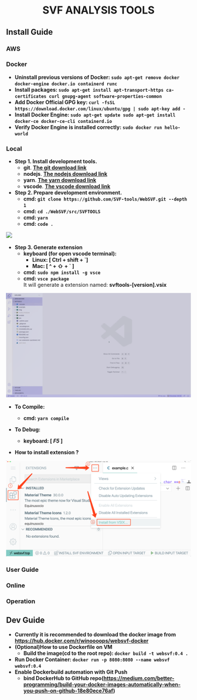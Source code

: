 # **<p align="center">SVF ANALYSIS TOOLS</p>**

## **Install Guide**

### **AWS**

### **Docker**
- **Uninstall previous versions of Docker: `sudo apt-get remove docker docker-engine docker.io containerd runc`**
- **Install packages: `sudo apt-get install apt-transport-https ca-certificates curl gnupg-agent software-properties-common`**
- **Add Docker Official GPG key: `curl -fsSL https://download.docker.com/linux/ubuntu/gpg | sudo apt-key add -`**
- **Install Docker Engine: `sudo apt-get update sudo apt-get install docker-ce docker-ce-cli containerd.io`**
- **Verify Docker Engine is installed correctly: `sudo docker run hello-world`**
### **Local**
- **Step 1. Install development tools.**
    - **git**. **[The git download link](https://code.visualstudio.com/)**
    - **nodejs**. **[The nodejs download link](https://nodejs.org/zh-cn/download/)**
    - **yarn**. **[The yarn download link](https://classic.yarnpkg.com/en/docs/install/#windows-stable)**
    - **vscode**. **[The vscode download link](https://code.visualstudio.com/)**
- **Step 2. Prepare development environment.**
    - **cmd: `git clone https://github.com/SVF-tools/WebSVF.git --depth 1`**  
    - **cmd: `cd ./WebSVF/src/SVFTOOLS`**  
    - **cmd: `yarn`**  
    - **cmd: `code .`**  
<img src='https://github.com/SVF-tools/WebSVF/blob/master/docs/env.gif?raw=true' width='720'/>

- **Step 3. Generate extension**
    - **keyboard (for open vscode terminal):**  
        - **Linux: [ Ctrl + shift + `]**  
        - **Mac: [ ^ + ⇧ + ` ]**
    - **cmd: `sudo npm install -g vsce`** 
    - **cmd: `vsce package`**  
It will generate a extension named: **svftools-[version].vsix**
<img src='https://github.com/SVF-tools/WebSVF/blob/master/docs/vsce.gif?raw=true' width='720'/>

- **To Compile:**   
    - **cmd: `yarn compile`**  
- **To Debug:**  
    - **keyboard: [ _F5_ ]**  

- **How to install extension ?**
<img src='https://github.com/SVF-tools/WebSVF/blob/master/docs/vsix_install.png?raw=true' width='720'/>

### **User Guide**

### **Online**



### **Operation**

## **Dev Guide**
- **Currently it is recommended to download the docker image from https://hub.docker.com/r/winoooops/websvf-docker**
- **(Optional)How to use Dockerfile on VM** 
    - **Build the image(cd to the root repo): `docker build -t websvf:0.4 .`**
- **Run Docker Container: `docker run -p 8080:8080 --name websvf websvf:0.4`**
- **Enable Dockerbuild automation with Git Push**
    - **bind DockerHub to GitHub repo(https://medium.com/better-programming/build-your-docker-images-automatically-when-you-push-on-github-18e80ece76af)**
    
